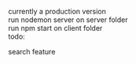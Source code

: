 currently a production version</br>
run nodemon server on server folder</br>
run npm start on client folder </br>
todo:

search feature
